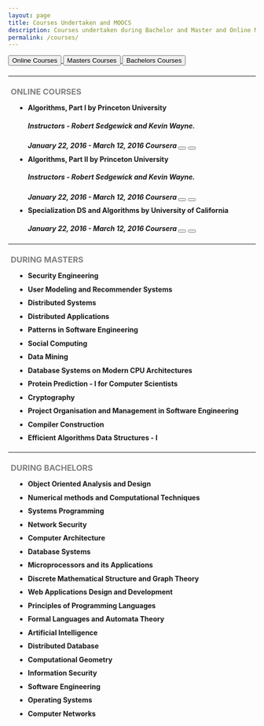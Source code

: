```yaml
---
layout: page
title: Courses Undertaken and MOOCS
description: Courses undertaken during Bachelor and Master and Online MOOCS.
permalink: /courses/
---
```


<a href="#moocs">
	<button type="button" class="btn btn-success">Online Courses</button>
</a>
<a href="#during_masters">
	<button type="button" class="btn btn-warning">Masters Courses</button>
</a>
<a href="#during_bachelors">
	<button type="button" class="btn btn-danger">Bachelors Courses</button>
</a>

<hr style="margin-top:21px; margin-bottom:21px" />

<!-- Online Courses -->
<h3 id = "moocs" style="text-transform:uppercase;color:gray; margin-top:21px; margin-bottom:10.5px"><a href="#" style="color: #5CB85C; margin-right: 5px;"><span class="glyphicon glyphicon-triangle-top"></span></a>Online Courses</h3>
<section class="row">
	<div class="col-md-12">
		<ul style="padding-left: 40px; margin-bottom: 10.5px">
			<li>
				<h4 style="margin-top:10.5px; margin-bottom:10.5px">Algorithms, Part I by Princeton University
					<span><h5>Instructors - Robert Sedgewick and Kevin Wayne.</h5></span>
				</h4>
				<h5 style="margin-top:10.5px; margin-bottom:10.5px">
					<span class="glyphicon glyphicon-calendar"></span>January 22, 2016 - March 12, 2016 
					<span class="glyphicon glyphicon-menu-right"></span>Coursera 
					<a>
						<button type="button" title="This course provides no certificate" class="btn btn-default btn-sm">
					  	<span class="glyphicon glyphicon-education"></span>
						</button>
					</a>
					<a href="https://www.coursera.org/course/algs4partI">
						<button type="button" title="Course Homepage" class="btn btn-default btn-sm">
						<span class="glyphicon glyphicon-info-sign"></span>
						</button>
					</a>
				</h5>
			</li>
			<li>
				<h4 style="margin-top:10.5px; margin-bottom:10.5px">Algorithms, Part II by Princeton University
					<span><h5>Instructors - Robert Sedgewick and Kevin Wayne.</h5></span>
				</h4>
				<h5 style="margin-top:10.5px; margin-bottom:10.5px">
					<span class="glyphicon glyphicon-calendar"></span>January 22, 2016 - March 12, 2016 
					<span class="glyphicon glyphicon-menu-right"></span>Coursera 
					<a>
						<button type="button" title="This course provides no certificate" class="btn btn-default btn-sm">
					  	<span class="glyphicon glyphicon-education"></span>
						</button>
					</a>
					<a href="https://www.coursera.org/course/algs4partI">
						<button type="button" title="Course Homepage" class="btn btn-default btn-sm">
						<span class="glyphicon glyphicon-info-sign"></span>
						</button>
					</a>
				</h5>
			</li>
			<li>
				<h4 style="margin-top:10.5px; margin-bottom:5px">Specialization DS and Algorithms by University of California</h4>
				<h5>
					<span class="glyphicon glyphicon-calendar"></span>January 22, 2016 - March 12, 2016 
					<span class="glyphicon glyphicon-menu-right"></span>Coursera 
					<a>
						<button type="button" title="This course provides no certificate" class="btn btn-default btn-sm">
					  	<span class="glyphicon glyphicon-education"></span>
						</button>
					</a>
					<a href="https://www.coursera.org/course/algs4partI">
						<button type="button" title="Course Homepage" class="btn btn-default btn-sm">
						<span class="glyphicon glyphicon-info-sign"></span>
						</button>
					</a>
				</h5>
			</li>
		</ul>
	</div>
</section>

<hr style="margin-top:21px; margin-bottom:21px" />

<!-- Masters Courses -->
<h3 id = "during_masters" style="text-transform:uppercase;color:gray; margin-top:21px; margin-bottom:10.5px"><a href="#" style="color: #f0ad4e; margin-right: 5px;"><span class="glyphicon glyphicon-triangle-top"></span></a>During Masters</h3>
<section class="row">
	<div class="col-md-12">
		<ul style="padding-left: 40px; margin-bottom: 10.5px">
			<li><h4 style="margin-top:10.5px; margin-bottom:10.5px">Security Engineering</h4></li>
			<li><h4 style="margin-top:10.5px; margin-bottom:10.5px">User Modeling and Recommender Systems</h4></li>
			<li><h4 style="margin-top:10.5px; margin-bottom:10.5px">Distributed Systems</h4></li>
			<li><h4 style="margin-top:10.5px; margin-bottom:10.5px">Distributed Applications</h4></li>
			<li><h4 style="margin-top:10.5px; margin-bottom:10.5px">Patterns in Software Engineering</h4></li>
			<li><h4 style="margin-top:10.5px; margin-bottom:10.5px">Social Computing</h4></li>
			<li><h4 style="margin-top:10.5px; margin-bottom:10.5px">Data Mining</h4></li>
			<li><h4 style="margin-top:10.5px; margin-bottom:10.5px">Database Systems on Modern CPU Architectures</h4></li>
			<li><h4 style="margin-top:10.5px; margin-bottom:10.5px">Protein Prediction - I for Computer Scientists</h4></li>
			<li><h4 style="margin-top:10.5px; margin-bottom:10.5px">Cryptography</h4></li>
			<li><h4 style="margin-top:10.5px; margin-bottom:10.5px">Project Organisation and Management in Software Engineering</h4></li>
			<li><h4 style="margin-top:10.5px; margin-bottom:10.5px">Compiler Construction</h4></li>
			<li><h4 style="margin-top:10.5px; margin-bottom:10.5px">Efficient Algorithms Data Structures - I</h4></li>
		</ul>
	</div>
</section>

<hr style="margin-top:21px; margin-bottom:21px" />

<!-- Bachelor Courses -->
<h3 id = "during_bachelors" style="text-transform:uppercase;color:gray; margin-top:21px; margin-bottom:10.5px"><a href="#" style="color: #d9534f; margin-right: 5px;"><span class="glyphicon glyphicon-triangle-top"></span></a>During Bachelors</h3>
<section class="row">
	<div class="col-md-12">
		<ul style="padding-left: 40px; margin-bottom: 10.5px">
			<li><h4 style="margin-top:10.5px; margin-bottom:10.5px">Object Oriented Analysis and Design</h4></li>
			<li><h4 style="margin-top:10.5px; margin-bottom:10.5px">Numerical methods and Computational Techniques</h4></li>
			<li><h4 style="margin-top:10.5px; margin-bottom:10.5px">Systems Programming</h4></li>
			<li><h4 style="margin-top:10.5px; margin-bottom:10.5px">Network Security</h4></li>
			<li><h4 style="margin-top:10.5px; margin-bottom:10.5px">Computer Architecture</h4></li>
			<li><h4 style="margin-top:10.5px; margin-bottom:10.5px">Database Systems</h4></li>
			<li><h4 style="margin-top:10.5px; margin-bottom:10.5px">Microprocessors and its Applications</h4></li>
			<li><h4 style="margin-top:10.5px; margin-bottom:10.5px">Discrete Mathematical Structure and Graph Theory</h4></li>
			<li><h4 style="margin-top:10.5px; margin-bottom:10.5px">Web Applications Design and Development</h4></li>
			<li><h4 style="margin-top:10.5px; margin-bottom:10.5px">Principles of Programming Languages</h4></li>
			<li><h4 style="margin-top:10.5px; margin-bottom:10.5px">Formal Languages and Automata Theory</h4></li>
			<li><h4 style="margin-top:10.5px; margin-bottom:10.5px">Artificial Intelligence</h4></li>
			<li><h4 style="margin-top:10.5px; margin-bottom:10.5px">Distributed Database</h4></li>
			<li><h4 style="margin-top:10.5px; margin-bottom:10.5px">Computational Geometry</h4></li>
			<li><h4 style="margin-top:10.5px; margin-bottom:10.5px">Information Security</h4></li>
			<li><h4 style="margin-top:10.5px; margin-bottom:10.5px">Software Engineering</h4></li>
			<li><h4 style="margin-top:10.5px; margin-bottom:10.5px">Operating Systems</h4></li>
			<li><h4 style="margin-top:10.5px; margin-bottom:10.5px">Computer Networks</h4></li>
		</ul>
	</div>
</section>
